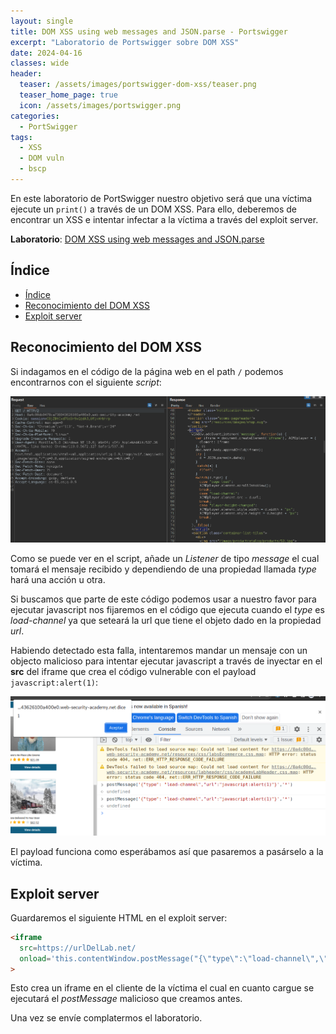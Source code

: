 ```yaml
---
layout: single
title: DOM XSS using web messages and JSON.parse - Portswigger
excerpt: "Laboratorio de Portswigger sobre DOM XSS"
date: 2024-04-16
classes: wide
header:
  teaser: /assets/images/portswigger-dom-xss/teaser.png
  teaser_home_page: true
  icon: /assets/images/portswigger.png
categories:
  - PortSwigger
tags:
  - XSS
  - DOM vuln
  - bscp
---
```


En este laboratorio de PortSwigger nuestro objetivo será que una víctima ejecute un `print()` a través de un DOM XSS. Para ello, deberemos de encontrar un XSS e intentar infectar a la víctima a través del exploit server.

**Laboratorio**: [DOM XSS using web messages and JSON.parse](https://portswigger.net/web-security/dom-based/controlling-the-web-message-source/lab-dom-xss-using-web-messages-and-json-parse)

## Índice
- [Índice](#índice)
- [Reconocimiento del DOM XSS](#reconocimiento-del-dom-xss)
- [Exploit server](#exploit-server)

<a id="reconocimiento-del-dom-xss"></a>
## Reconocimiento del DOM XSS

Si indagamos en el código de la página web en el path `/` podemos encontrarnos con el siguiente _script_:

![Vulnerable script](/assets/images/portswigger-dom-xss/vulnerableScript.png)

Como se puede ver en el script, añade un _Listener_ de tipo _message_ el cual tomará el mensaje recibido y dependiendo de una propiedad llamada _type_ hará una acción u otra. 

Si buscamos que parte de este código podemos usar a nuestro favor para ejecutar javascript nos fijaremos en el código que ejecuta cuando el _type_ es _load-channel_ ya que seteará la url que tiene el objeto dado en la propiedad _url_.

Habiendo detectado esta falla, intentaremos mandar un mensaje con un objecto malicioso para intentar ejecutar javascript a través de inyectar en el **src** del iframe que crea el código vulnerable con el payload `javascript:alert(1)`:

![XSS payload working](/assets/images/portswigger-dom-xss/xssPayload.png)

El payload funciona como esperábamos así que pasaremos a pasárselo a la víctima.

<a id="exploit-server"></a>
## Exploit server

Guardaremos el siguiente HTML en el exploit server:

```html
<iframe 
  src=https://urlDelLab.net/ 
  onload='this.contentWindow.postMessage("{\"type\":\"load-channel\",\"url\":\"javascript:print()\"}","*")'
>
```

Esto crea un iframe en el cliente de la víctima el cual en cuanto cargue se ejecutará el _postMessage_ malicioso que creamos antes.

Una vez se envíe complatermos el laboratorio.
